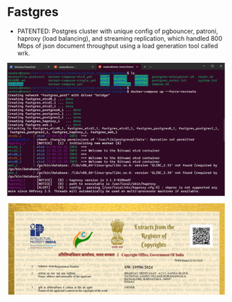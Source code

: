 # Fastgres

- PATENTED: Postgres cluster with unique config of pgbouncer, patroni, haproxy (load balancing), and streaming replication, which handled 800 Mbps of json document throughput using a load generation tool called wrk.

![fastgres run](fastgres_run.png)


![fastgres patent](fastgres_patent.png)
